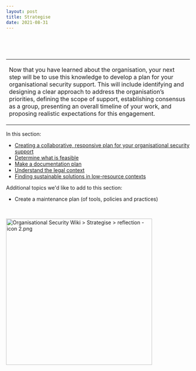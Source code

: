 ```yaml
---
layout: post
title: Strategise
date: 2021-08-31
---
```


<body class="mceContentBody aui-theme-default wiki-content fullsize">
<p> </p> <div class="contentLayout2">
<div class="columnLayout two-equal" data-layout="two-equal">
<div class="cell normal" data-type="normal">
<div class="innerCell">
<p class="auto-cursor-target"><br/></p><table class="wrapped confluenceTable"><colgroup><col/></colgroup><tbody><tr><td class="confluenceTd"><p><span>Now that you have learned about the organisation, your next step will be to use this knowledge to develop a plan for your organisational security support. This will include identifying and designing a clear approach to address the organisation’s priorities, defining the scope of support, establishing consensus as a group, presenting an overall timeline of your work, and proposing realistic expectations for this engagement.</span></p></td></tr></tbody></table><p>In this section:</p><ul><li><span style="color: rgb(0,0,238);"><span style="text-decoration: underline;"><a class="confluence-link" data-base-url="https://orgsec.community" data-linked-resource-default-alias="Creating a collaborative, responsive plan for your organisational security support" data-linked-resource-id="1015879" data-linked-resource-type="page" data-linked-resource-version="3" href="/display/OS/Creating+a+collaborative%2C+responsive+plan+for+your+organisational+security+support">Creating a collaborative, responsive plan for your organisational security support</a></span></span></li><li><span style="color: rgb(0,0,238);"><span style="text-decoration: underline;"><a class="confluence-link" data-base-url="https://orgsec.community" data-linked-resource-default-alias="Determine what is feasible" data-linked-resource-id="1015881" data-linked-resource-type="page" data-linked-resource-version="3" href="/display/OS/Determine+what+is+feasible">Determine what is feasible</a></span></span></li><li><span style="color: rgb(0,0,238);"><span style="text-decoration: underline;"><a class="confluence-link" data-base-url="https://orgsec.community" data-linked-resource-default-alias="Make a documentation plan" data-linked-resource-id="1015885" data-linked-resource-type="page" data-linked-resource-version="4" href="/display/OS/Make+a+documentation+plan">Make a documentation plan</a></span></span></li><li><span style="color: rgb(0,0,238);"><span style="text-decoration: underline;"><a class="confluence-link" data-base-url="https://orgsec.community" data-linked-resource-default-alias="Understand the legal context" data-linked-resource-id="1015887" data-linked-resource-type="page" data-linked-resource-version="4" href="/display/OS/Understand+the+legal+context">Understand the legal context</a></span></span></li><li><span style="color: rgb(0,0,238);"><span style="text-decoration: underline;"><a class="confluence-link" data-base-url="https://orgsec.community" data-linked-resource-default-alias="Finding sustainable solutions in low-resource contexts" data-linked-resource-id="1015883" data-linked-resource-type="page" data-linked-resource-version="5" href="/display/OS/Finding+sustainable+solutions+in+low-resource+contexts">Finding sustainable solutions in low-resource contexts</a></span></span></li></ul><p>Additional topics we'd like to add to this section:</p><ul><li>Create a maintenance plan (of tools, policies and practices)</li></ul><p><br/></p></div>
</div>
<div class="cell normal" data-type="normal">
<div class="innerCell">
<p><img class="confluence-embedded-image image-center" data-base-url="https://orgsec.community" data-image-height="2000" data-image-src="/download/attachments/1015875/reflection%20-%20icon%202.png?version=1&amp;modificationDate=1591326817000&amp;api=v2" data-image-width="2000" data-linked-resource-container-id="1015875" data-linked-resource-container-version="6" data-linked-resource-content-type="image/png" data-linked-resource-default-alias="reflection - icon 2.png" data-linked-resource-id="14286858" data-linked-resource-type="attachment" data-linked-resource-version="1" data-location="Organisational Security Wiki &gt; Strategise &gt; reflection - icon 2.png" data-unresolved-comment-count="0" height="400" src="/download/attachments/1015875/reflection%20-%20icon%202.png?version=1&amp;modificationDate=1591326817000&amp;api=v2" title="Organisational Security Wiki &gt; Strategise &gt; reflection - icon 2.png"/></p></div>
</div>
</div>
</div>
<p> </p>
</body>
